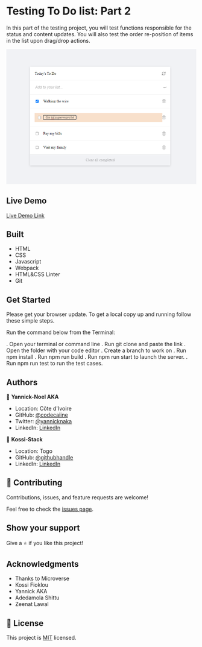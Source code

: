 # Testing To Do list: Part 2

In this part of the testing project, you will test functions responsible for the status and content updates. You will also test the order re-position of items in the list upon drag/drop actions.


![screenshot](./src/demoiii.PNG)

 

## Live Demo

[Live Demo Link](https://codecaiine.github.io/todo-list-app/)
 
## Built 
- HTML
- CSS
- Javascript
- Webpack 
- HTML&CSS Linter
- Git

## Get Started

Please get your browser update.
To get a local copy up and running follow these simple steps.

Run the command below from the Terminal:

.  Open your terminal or command line
.  Run git clone and paste the link
.  Open the folder with your code editor
.  Create a branch to work on
.  Run npm install
.  Run npm run build
.  Run npm run start to launch the server.
.  Run npm run test to run the test cases.


## Authors

👤 **Yannick-Noel AKA**

- Location: Côte d'Ivoire
- GitHub: [@codecaiine](https://github.com/codecaiine)
- Twitter: [@yannicknaka](https://twitter.com/yannicknaka)
- LinkedIn: [LinkedIn](https://www.linkedin.com/in/yannick-no%C3%ABl-aka/)

👤 **Kossi-Stack**

- Location: Togo
- GitHub: [@githubhandle](https://github.com/Kossi-stack/Mobile_Version_Skeleton)
- LinkedIn: [LinkedIn](https://www.linkedin.com/in/kossifioklou2406/)


## 🤝 Contributing

Contributions, issues, and feature requests are welcome!

Feel free to check the [issues page](https://github.com/codecaiine/todo-list-app/issues).

## Show your support

Give a ⭐️ if you like this project!

## Acknowledgments

- Thanks to Microverse
- Kossi Fioklou
- Yannick AKA
- Adedamola Shittu
- Zeenat Lawal

## 📝 License

This project is [MIT](./MIT.md) licensed.
